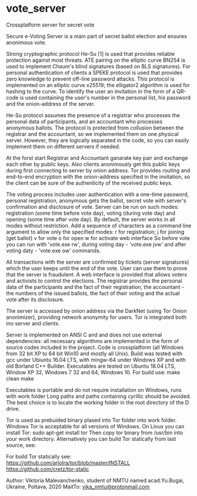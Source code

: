 # vote_server
Crossplatform server for secret vote

Secure e-Voting Server is a main part of secret ballot election and ensures anonimous vote.
 
Strong cryptographic protocol He-Su [1] is used that provides reliable protection against most threats.
ATE pairing on the elliptic curve BN254 is used to implement Chaum's blind signatures (based on BLS signatures).
For personal authentication of clients a SPEKE protocol is used that provides zero knowledge  to prevent off-line password attacks.
This protocol is implemented on an elliptic curve x25519; the elligator2 algorithm is used for hashing to the curve.
To identify the user an invitation in the form of a QR-code is used containing the user's number in the personal list, his password and the onion-address of the server.

He-Su protocol assumes the presence of a registrar who processes the personal data of participants, and an accountant who processes anonymous ballots. The protocol is protected from collusion between the registrar and the accountant, so we implemented them on one physical server. However, they are logically separated in the code, so you can easily implement them on different servers if needed.

At the forst start Registrar and Accountant ganarate key pair and exchange each other by public keys. Also clients anonimously get this public keys during first connecting to server by onion address. Tor provides routing and end-to-end encryption with the onion-address specified in the invitation, so the client can be sure of the authenticity of the received public keys.

The voting process includes user authentication with a one-time password, personal registration, anonymous gets the ballot, secret vote with server's confirmation and disclosure of vote. Server can be run on such modes: registration (some time before vote day), voting (during vote day) and opening (some time after vote day). By default, the server works in all modes without restriction. Add a sequence of characters as a command line argument to allow only the specified modes:
r for registration;
j for joining (get ballot)
v for vote
o for open
w for activate web interface
So before vote you can run with 'vote.exe rw', during voting day - 'vote.exe jvw' and after voting daty - 'vote.exe ow' commands.

All transactions with the server are confirmed by tickets (server signatures) which the user keeps until the end of the vote. User can use them to prove that the server is fraudulent.
A web interface is provided that allows voters and activists to control the elections. The registrar provides the personal data of the participants and the fact of their registration, the accountant - the numbers of the issued ballots, the fact of their voting and the actual vote after its disclosure.

The server is accessed by onion address via the DarkNet (using Tor Onion anonimizer), providing network anonymity for users.
Tor is integrated both ino server and clients.

Server is implemented on ANSI C and and does not use external dependencies:  all necessary algorithms are implemented in the form of source codes included in the project.  Code is crossplatform (all Windows from 32 bit XP to 64 bit Win10 and mostly all Unix).
Build was tested with gcc under Ubiuntu 16.04 LTS, with mingw-64 under Windows XP and with old Borland C++ Builder.
Executables are tested on Ubuntu 18.04 LTS, Window XP 32, Windows 7 32 and 64, Windows 10. For build use:
make clean
make

Executables is portable and do not require installation on Windows, runs with work folder
Long paths and paths containing cyrillic should be avoided. The best choice is to locate the working folder in the root directory of the D drive. 

Tor is used as prebuided binary plased into Tor folder into work folder. Windows Tor is acceptable for all versions of Windows. On Linux you can install Tor: sudo apt-get install tor
Then copy tor binary from /usr/bin into your work directory. Alternatively you can build Tor statically from last source, see:

For build Tor statically see: 
https://github.com/arlolra/tor/blob/master/INSTALL
https://github.com/cretz/tor-static

Author: Viktoria Malevanchenko, student of NMTU named acad.Yu.Bugai, Ukraine, Poltava, 2020
MaitTo: vika_nmtu@protonmail.com
